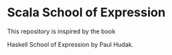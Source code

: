 # Scala School of Expression #

This repository is inspired by the book 

Haskell School of Expression by Paul Hudak.